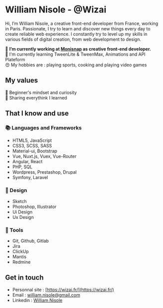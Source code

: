 # William Nisole - @Wizai

Hi, I’m William Nisole, a creative front-end developer from France, working in Paris. Passionate, I try to learn and discover new things every day to create reliable web experience. I constantly try to level up my skills in various fields of digital creation, from web development to design.

🔭 **I’m currently working at [Monisnap](https://www.monisnap.com/fr/) as creative front-end developer.** <br>
🌱 I'm currently learning TweenLite & TweenMax, Animations and API Plateform <br>
😍 My hobbies are : playing sports, cooking and playing video games <br>

## My values
🍏 Beginner's mindset and curiosity<br>
🙌 Sharing everythink I learned<br>

## That I know and use
###  📚 Languages and Frameworks
- HTML5, JavaScript
- CSS3, SCSS, SASS
- Material-ui, Bootstrap
- Vue, Nuxt.js, Vuex, Vue-Router
- Angular, React
- PHP, SQL
- Wordpress, Prestashop, Drupal
- Symfony, Laravel

### 🎨 Design
- Sketch
- Photoshop, Illustrator
- Ui Design
- Ux Design

### 🔧 Tools
- Git, Github, Gitlab
- Jira
- ClickUp
- Mantis
- Redmine

## Get in touch
* Personnal site : [https://wizai.fr/](https://wizai.fr/)
* Email : [william.nisole@gmail.com](mailto:william/nisole@gmail.com)
* Linkedin : [William Nisole](https://www.linkedin.com/in/william-n-01153a116)
